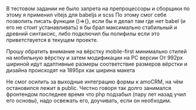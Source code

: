 В тестовом задании не было запрета на препроцессоры и сборщики по этому я применил vitejs для babeljs и scss
  По этому смог себе позволить писать функции ()=>{}, если бы я делал там где нет babel (и его не стоит устанавливать) я бы брал максимально стабильный и древний синтаксис, либо подключил бы полифилы если это приветствуется в текущем проекте.
  
Прошу обратить внимание на вёрстку mobile-first минимально стилей на мобильную вёрстку и затем модификации на PC версии
  От 992px шириной идут адаптивные размеры соответствие размеров вёрстки и дизайна происходят на 1895px как ширина макета  


Не смог осилить за выходные интеграцию формы к amoCRM, на чём остановился лежит в public.
Честно говоря так долго занимался фронтендом последнее время что php подзабыл (пару лет назад учил его основы), надо освежать его, доучивать, если он необходим.